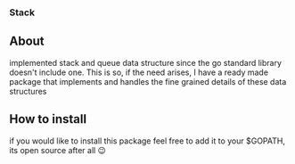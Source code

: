 ### Stack

## About
implemented stack and queue data structure since the go standard library doesn't include one. This is so, if the need arises, I have a ready made package that implements and handles the fine grained details of these data structures

## How to install
if you would like to install this package feel free to add it to your $GOPATH, its open source after all :wink: